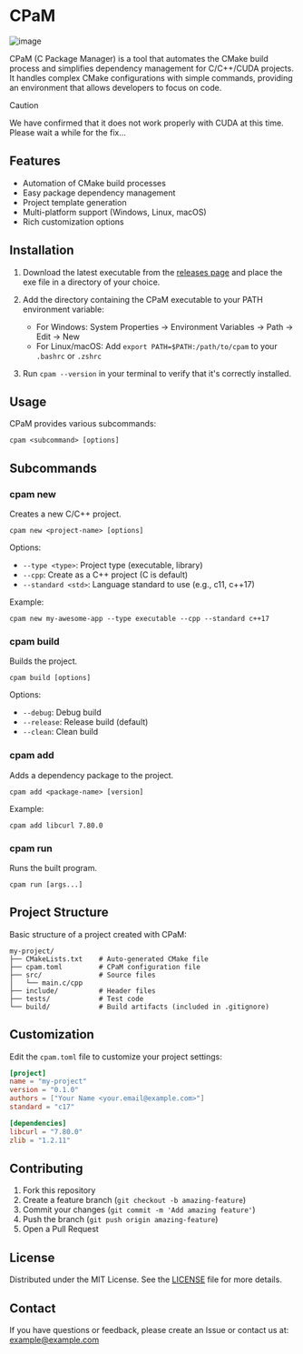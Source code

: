 # CPaM

![image](https://github.com/user-attachments/assets/a89ac192-42d9-4bdd-8326-f22e3ecb548d)

CPaM (C Package Manager) is a tool that automates the CMake build process and simplifies dependency management for C/C++/CUDA projects. It handles complex CMake configurations with simple commands, providing an environment that allows developers to focus on code.

> [!CAUTION]
> We have confirmed that it does not work properly with CUDA at this time. Please wait a while for the fix...

## Features

- Automation of CMake build processes
- Easy package dependency management
- Project template generation
- Multi-platform support (Windows, Linux, macOS)
- Rich customization options

## Installation

1. Download the latest executable from the [releases page](https://github.com/BeadiestStar64/CPaM/releases) and place the exe file in a directory of your choice.

2. Add the directory containing the CPaM executable to your PATH environment variable:

   - For Windows: System Properties → Environment Variables → Path → Edit → New
   - For Linux/macOS: Add `export PATH=$PATH:/path/to/cpam` to your `.bashrc` or `.zshrc`

3. Run `cpam --version` in your terminal to verify that it's correctly installed.

## Usage

CPaM provides various subcommands:

```
cpam <subcommand> [options]
```

## Subcommands

### cpam new

Creates a new C/C++ project.

```
cpam new <project-name> [options]
```

Options:

- `--type <type>`: Project type (executable, library)
- `--cpp`: Create as a C++ project (C is default)
- `--standard <std>`: Language standard to use (e.g., c11, c++17)

Example:

```
cpam new my-awesome-app --type executable --cpp --standard c++17
```

### cpam build

Builds the project.

```
cpam build [options]
```

Options:

- `--debug`: Debug build
- `--release`: Release build (default)
- `--clean`: Clean build

### cpam add

Adds a dependency package to the project.

```
cpam add <package-name> [version]
```

Example:

```
cpam add libcurl 7.80.0
```

### cpam run

Runs the built program.

```
cpam run [args...]
```

## Project Structure

Basic structure of a project created with CPaM:

```
my-project/
├── CMakeLists.txt    # Auto-generated CMake file
├── cpam.toml         # CPaM configuration file
├── src/              # Source files
│   └── main.c/cpp
├── include/          # Header files
├── tests/            # Test code
└── build/            # Build artifacts (included in .gitignore)
```

## Customization

Edit the `cpam.toml` file to customize your project settings:

```toml
[project]
name = "my-project"
version = "0.1.0"
authors = ["Your Name <your.email@example.com>"]
standard = "c17"

[dependencies]
libcurl = "7.80.0"
zlib = "1.2.11"
```

## Contributing

1. Fork this repository
2. Create a feature branch (`git checkout -b amazing-feature`)
3. Commit your changes (`git commit -m 'Add amazing feature'`)
4. Push the branch (`git push origin amazing-feature`)
5. Open a Pull Request

## License

Distributed under the MIT License. See the [LICENSE](LICENSE) file for more details.

## Contact

If you have questions or feedback, please create an Issue or contact us at:
example@example.com
